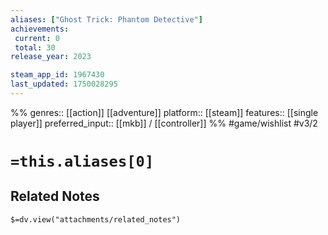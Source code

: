 ```yaml
---
aliases: ["Ghost Trick: Phantom Detective"]
achievements:
 current: 0
 total: 30
release_year: 2023

steam_app_id: 1967430
last_updated: 1750028295
---
```

%%
genres:: [[action]] [[adventure]]
platform:: [[steam]]
features:: [[single player]]
preferred_input:: [[mkb]] / [[controller]]
%%
#game/wishlist
#v3/2

# `=this.aliases[0]`
## Related Notes
`$=dv.view("attachments/related_notes")`